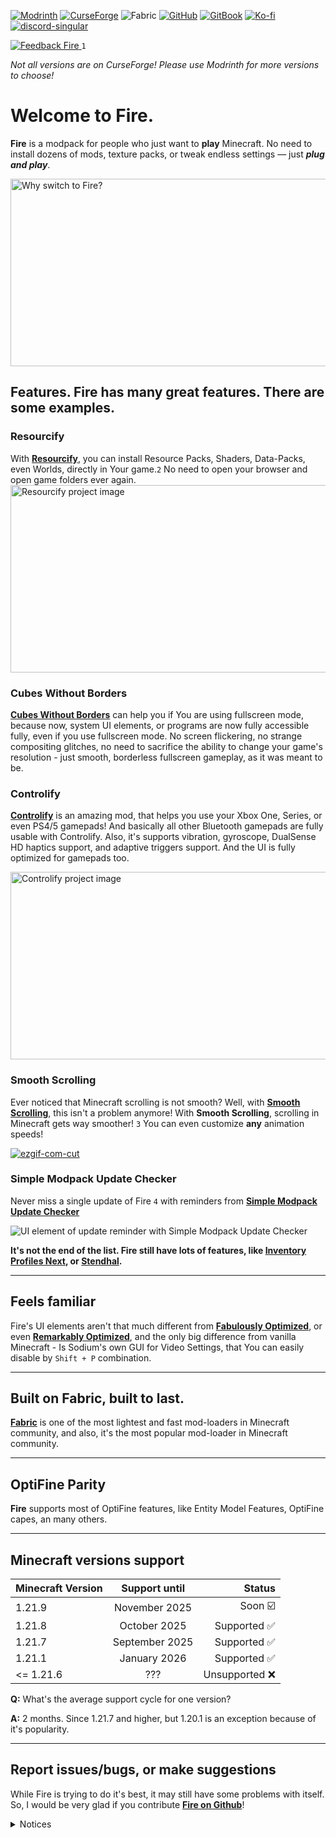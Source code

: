 [![Modrinth](https://cdn.jsdelivr.net/npm/@intergrav/devins-badges@3/assets/cozy-minimal/available/modrinth_vector.svg)](https://modrinth.com/modpack/firepack) [![CurseForge](https://cdn.jsdelivr.net/npm/@intergrav/devins-badges@3/assets/cozy-minimal/available/curseforge_vector.svg)](https://www.curseforge.com/minecraft/modpacks/fire-desktop) ![Fabric](https://cdn.jsdelivr.net/npm/@intergrav/devins-badges@3/assets/cozy-minimal/supported/fabric_vector.svg) [![GitHub](https://cdn.jsdelivr.net/npm/@intergrav/devins-badges@3/assets/cozy-minimal/available/github_vector.svg)](https://github.com/PufferBluh/Fire) [![GitBook](https://cdn.jsdelivr.net/npm/@intergrav/devins-badges@3/assets/cozy-minimal/documentation/gitbook_vector.svg)](https://firewiki.pufferbluh.gay/) [![Ko-fi](https://cdn.jsdelivr.net/npm/@intergrav/devins-badges@3/assets/cozy-minimal/donate/kofi-singular_vector.svg)](https://ko-fi.com/pufferbluh) [![discord-singular](https://cdn.jsdelivr.net/npm/@intergrav/devins-badges@3/assets/cozy-minimal/social/discord-singular_vector.svg)](https://discord.gg/2Ubrr6QGP6)

</a>

<a href="https://mmcreviews.com/all/modpacks/fire/" rel="MMCReviews">![Feedback Fire](https://cdn.modrinth.com/data/cached_images/cc51654187b303f70252871a6ef131900299084c.png) </a> ``` 1 ```

_Not all versions are on CurseForge! Please use Modrinth for more versions to choose!_

# Welcome to Fire.

**Fire** is a modpack for people who just want to **play** Minecraft. No need to install dozens of mods, texture packs, or tweak endless settings — just **_plug and play_**.

<img src="https://cdn.modrinth.com/data/cached_images/0cd9238803ef935df9b91a7ef94b9e81fc7b4827_0.webp" alt="Why switch to Fire?" width="800" height="300">

## Features. Fire has many great features. There are some examples.



### Resourcify

With [**Resourcify**](https://modrinth.com/mod/resourcify), you can install Resource Packs, Shaders, Data-Packs, even Worlds, directly in Your game.``` 2 ``` No need to open your browser and open game folders ever again.
<img src="https://cdn.modrinth.com/data/cached_images/be9ce1a17b80453385c727920071705df89ebf35_0.webp" alt="Resourcify project image" width="600" height="300">

### Cubes Without Borders

[**Cubes Without Borders**](https://modrinth.com/mod/cubes-without-borders) can help you if You are using fullscreen mode, because now, system UI elements, or programs are now fully accessible fully, even if you use fullscreen mode. No screen flickering, no strange compositing glitches, no need to sacrifice the ability to change your game's resolution - just smooth, borderless fullscreen gameplay, as it was meant to be.

### Controlify

[**Controlify**](https://modrinth.com/mod/controlify) is an amazing mod, that helps you use your Xbox One, Series, or even PS4/5 gamepads! And basically all other Bluetooth gamepads are fully usable with Controlify. Also, it's supports vibration, gyroscope, DualSense HD haptics support, and adaptive triggers support. And the UI is fully optimized for gamepads too. 

<img src="https://cdn.modrinth.com/data/cached_images/dff8751ae30c6902d758b114e1918938c33e0b81_0.webp" alt="Controlify project image" width="600" height="300">

### Smooth Scrolling

Ever noticed that Minecraft scrolling is not smooth? Well, with [**Smooth Scrolling**](https://modrinth.com/mod/smooth-scroll), this isn't a problem anymore! With **Smooth Scrolling**, scrolling in Minecraft gets way smoother! `` 3 `` You can even customize **any** animation speeds! 

<a href="https://imgbb.com/"><img src="https://i.ibb.co/chJRtyJ8/ezgif-com-cut.gif" alt="ezgif-com-cut" border="0"></a>

### Simple Modpack Update Checker 

Never miss a single update of Fire `` 4 `` with reminders from [**Simple Modpack Update Checker**](https://modrinth.com/mod/smuc)

![UI element of update reminder with Simple Modpack Update Checker](https://cdn.modrinth.com/data/cached_images/b63b7ac23c1af6cc89433faed6cd9e09fbe2c477.png)

**It's not the end of the list. Fire still have lots of features, like [Inventory Profiles Next](https://modrinth.com/mod/inventory-profiles-next), or [Stendhal](https://modrinth.com/mod/stendhal).**

---

## Feels familiar 

Fire's UI elements aren't that much different from [**Fabulously Optimized**](https://modrinth.com/modpack/fabulously-optimized), or even [**Remarkably Optimized**](https://modrinth.com/modpack/remarkably), and the only big difference from vanilla Minecraft - Is Sodium's own GUI for Video Settings, that You can easily disable by `` Shift + P `` combination.

---

## Built on Fabric, built to last.

[**Fabric**](https://fabricmc.net/) is one of the most lightest and fast mod-loaders in Minecraft community, and also, it's the most popular mod-loader in Minecraft community.

---

## OptiFine Parity

**Fire** supports most of OptiFine features, like Entity Model Features, OptiFine capes, an many others.

---

## Minecraft versions support

| Minecraft Version      | Support until               | Status              |
|---------------------|:---------------------:|---------------------:|
| 1.21.9            | November 2025     | Soon ☑️             |
| 1.21.8            | October 2025     | Supported ✅             |
| 1.21.7            | September 2025      | Supported ✅             |
| 1.21.1            | January 2026        | Supported ✅             |
| <= 1.21.6 | ??? | Unsupported ❌ |

**Q:** What's the average support cycle for one version?

**A:** 2 months. Since 1.21.7 and higher, but 1.20.1 is an exception because of it's popularity.

---

## Report issues/bugs, or make suggestions

While Fire is trying to do it's best, it may still have some problems with itself. So, I would be very glad if you contribute [**Fire on Github**]()!


<details>
<summary>Notices</summary>

1: The icon at "Rate Fire" button is used from [**this**](https://www.flaticon.com/authors/pixel-perfect) author

2: Resourcify only uses Modrinth and CurseForge, some CurseForge projects aren't able to be downloaded in Resourcify menu if they disabled distribution to 3rd party

3: Smooth Scrolling is not working with some mods, compatibility with mods may vary.

4: You will get notified only about release version, you wont get notified if There's new alpha or beta update. 

</details>
